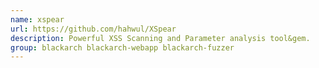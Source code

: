 ```yaml
---
name: xspear
url: https://github.com/hahwul/XSpear
description: Powerful XSS Scanning and Parameter analysis tool&gem.
group: blackarch blackarch-webapp blackarch-fuzzer
---
```


